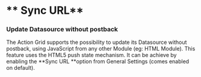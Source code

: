 # ** Sync URL**



### **Update Datasource without postback**

The Action Grid supports the possibility to update its Datasource without postback, using JavaScript from any other Module \(eg: HTML Module\). This feature uses the HTML5 push state mechanism. It can be achieve by enabling the **Sync URL **option from General Settings \(comes enabled on default\). 

